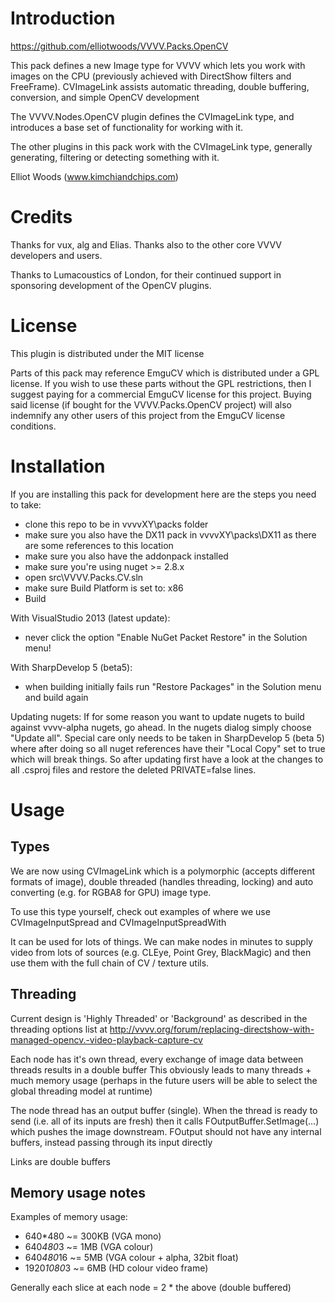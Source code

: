 Introduction
============
https://github.com/elliotwoods/VVVV.Packs.OpenCV

This pack defines a new Image type for VVVV which lets you work with images on the CPU (previously achieved with DirectShow filters and FreeFrame).
CVImageLink assists automatic threading, double buffering, conversion, and simple OpenCV development

The VVVV.Nodes.OpenCV plugin defines the CVImageLink type, and introduces a base set of functionality for working with it. 

The other plugins in this pack work with the CVImageLink type, generally generating, filtering or detecting something with it.

Elliot Woods (www.kimchiandchips.com)

Credits
=======
Thanks for vux, alg and Elias. Thanks also to the other core VVVV developers and users.

Thanks to Lumacoustics of London, for their continued support in sponsoring development of the OpenCV plugins.

License
=======
This plugin is distributed under the MIT license

Parts of this pack may reference EmguCV which is distributed under a GPL license.
If you wish to use these parts without the GPL restrictions, then I suggest paying for a commercial EmguCV license for this project.
Buying said license (if bought for the VVVV.Packs.OpenCV project) will also indemnify any other users of this project from the EmguCV license conditions.

Installation
============

If you are installing this pack for development here are the steps you need to take:
* clone this repo to be in vvvvXY\packs folder 
* make sure you also have the DX11 pack in vvvvXY\packs\DX11 as there are some references to this location
* make sure you also have the addonpack installed
* make sure you're using nuget >= 2.8.x 
* open src\VVVV.Packs.CV.sln 
* make sure Build Platform is set to: x86
* Build

With VisualStudio 2013 (latest update):
* never click the option "Enable NuGet Packet Restore" in the Solution menu!

With SharpDevelop 5 (beta5):
* when building initially fails run "Restore Packages" in the Solution menu and build again

Updating nugets:
If for some reason you want to update nugets to build against vvvv-alpha nugets, go ahead. In the nugets dialog simply choose "Update all". Special care only needs to be taken in SharpDevelop 5 (beta 5) where after doing so all nuget references have their "Local Copy" set to true which will break things. So after updating first have a look at the changes to all .csproj files and restore the deleted PRIVATE=false lines. 

Usage
=====

Types
-----
We are now using CVImageLink which is a polymorphic (accepts different formats of image), double threaded (handles threading, locking) and auto converting (e.g. for RGBA8 for GPU) image type.

To use this type yourself, check out examples of where we use CVImageInputSpread and CVImageInputSpreadWith<T>

It can be used for lots of things. We can make nodes in minutes to supply video from lots of sources (e.g. CLEye, Point Grey, BlackMagic) and then use them with the full chain of CV / texture utils.


Threading
---------
Current design is 'Highly Threaded' or 'Background' as described in the threading options list at
http://vvvv.org/forum/replacing-directshow-with-managed-opencv.-video-playback-capture-cv

Each node has it's own thread, every exchange of image data between threads results in a double buffer
This obviously leads to many threads + much memory usage (perhaps in the future users will be able to select the global threading model at runtime)

The node thread has an output buffer (single).
When the thread is ready to send (i.e. all of its inputs are fresh) then it calls FOutputBuffer.SetImage(...) which pushes the image downstream.
FOutput should not have any internal buffers, instead passing through its input directly

Links are double buffers


Memory usage notes
------------

Examples of memory usage:

* 640*480 ~= 300KB (VGA mono)
* 640*480*3 ~= 1MB (VGA colour)
* 640*480*16 ~= 5MB (VGA colour + alpha, 32bit float)
* 1920*1080*3 ~= 6MB (HD colour video frame)

Generally each slice at each node = 2 * the above (double buffered)
